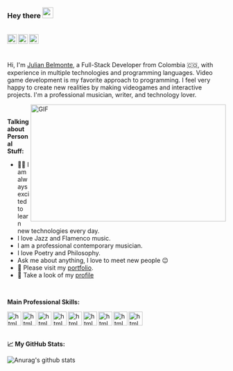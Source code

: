 ### Hey there <img src="https://media.giphy.com/media/hvRJCLFzcasrR4ia7z/giphy.gif" width="25px"> 
<br />
<a href="https://discord.gg/KrTeeTw">
  <img align="left" alt="Julian Belmonte Discord" width="22px" src="https://cdn.jsdelivr.net/npm/simple-icons@v3/icons/discord.svg" />
</a>
<a href="https://twitter.com/JulianBelmonte">
  <img align="left" alt="Julian Belmonte Twitter" width="22px" src="https://cdn.jsdelivr.net/npm/simple-icons@v3/icons/twitter.svg" />
</a>
<a href="https://www.linkedin.com/in/julianbel/">
  <img align="left" alt="Julian Belmonte Linkedin" width="22px" src="https://cdn.jsdelivr.net/npm/simple-icons@v3/icons/linkedin.svg" />
</a>

<br /><br />

Hi, I'm [Julian Belmonte](https://jucora.github.io/), a Full-Stack Developer from Colombia :colombia:, with experience in multiple technologies and programming languages. Video game development is my favorite approach to programming. I feel very happy to create new realities by making videogames and interactive projects. I'm a professional musician, writer, and technology lover.

  <img align="right" alt="GIF" src="https://media.giphy.com/media/4MwP0n2iPbkcM/giphy.gif?raw=true" width="450" height="270" />
  <br />
  
**Talking about Personal Stuff:**

- :technologist: I am always excited to learn new technologies every day.
- I love Jazz and Flamenco music.
- I am a professional contemporary musician.
- I love Poetry and Philosophy.
- Ask me about anything, I love to meet new people :wink:
- :closed_book: Please visit my [portfolio](https://jucora.github.io/).
- :file_folder: Take a look of my [profile](https://angel.co/u/julian-belmonte)
<br />

**Main Professional Skills:**

<img align="left" alt="html 5" width="32px" src="https://cdn.jsdelivr.net/npm/simple-icons@3.8.0/icons/html5.svg" />
<img align="left" alt="html 5" width="32px" src="https://cdn.jsdelivr.net/npm/simple-icons@3.8.0/icons/css3.svg" />
<img align="left" alt="html 5" width="32px" src="https://cdn.jsdelivr.net/npm/simple-icons@3.8.0/icons/ruby.svg" />
<img align="left" alt="html 5" width="32px" src="https://cdn.jsdelivr.net/npm/simple-icons@3.8.0/icons/rubyonrails.svg" />
<img align="left" alt="html 5" width="32px" src="https://cdn.jsdelivr.net/npm/simple-icons@3.8.0/icons/javascript.svg" />
<img align="left" alt="html 5" width="32px" src="https://cdn.jsdelivr.net/npm/simple-icons@3.8.0/icons/react.svg" />
<img align="left" alt="html 5" width="32px" src="https://cdn.jsdelivr.net/npm/simple-icons@3.8.0/icons/redux.svg" />
<img align="left" alt="html 5" width="32px" src="https://cdn.jsdelivr.net/npm/simple-icons@3.8.0/icons/mysql.svg" />
<img align="left" alt="html 5" width="32px" src="https://cdn.jsdelivr.net/npm/simple-icons@3.8.0/icons/unity.svg" />


<br /><br /><br />

**:chart_with_upwards_trend: My GitHub Stats:**

![Anurag's github stats](https://github-readme-stats.vercel.app/api?username=jucora)
